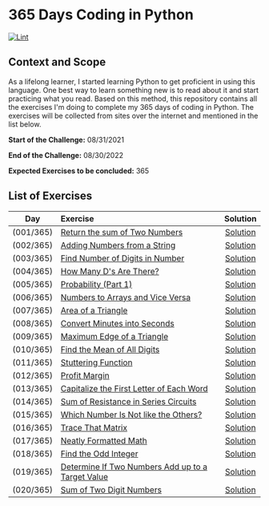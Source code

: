 # 365 Days Coding in Python

[![Lint](https://github.com/klauddius/365days-python-coding/actions/workflows/lint.yml/badge.svg?branch=master)](https://github.com/klauddius/365days-python-coding/actions/workflows/lint.yml)

## Context and Scope

As a lifelong learner, I started learning Python to get proficient in using this language. One best way to learn 
something new is to read about it and start practicing what you read. Based on this method, this repository contains all
the exercises I'm doing to complete my 365 days of coding in Python. The exercises will be collected from sites over the
internet and mentioned in the list below.

**Start of the Challenge:** 08/31/2021

**End of the Challenge:** 08/30/2022

**Expected Exercises to be concluded:** 365

## List of Exercises

|Day|Exercise|Solution|
|:---:|:---|:---:|
| (001/365) | [Return the sum of Two Numbers](https://edabit.com/challenge/3LpBLgNRyaHMvNb4j) | [Solution](src/python/day1.py)  |
| (002/365) | [Adding Numbers from a String](https://edabit.com/challenge/stAFzKqQnWHztzrAW) | [Solution](src/python/day2.py)  |
| (003/365) | [Find Number of Digits in Number](https://edabit.com/challenge/iqaQLvS7yfGR2wJyL) | [Solution](src/python/day3.py)  |
| (004/365) | [How Many D's Are There?](https://edabit.com/challenge/xdSKkXQkkMroNzq8C) | [Solution](src/python/day4.py)  |
| (005/365) | [Probability (Part 1)](https://edabit.com/challenge/LMjficQtWW36a3by3) | [Solution](src/python/day5.py)  |
| (006/365) | [Numbers to Arrays and Vice Versa](https://edabit.com/challenge/L9nvCobbYyGgKpWi8) | [Solution](src/python/day6.py)  |
| (007/365) | [Area of a Triangle](https://edabit.com/challenge/aWLTzrRsrw7RakYrN) | [Solution](src/python/day7.py)  |
| (008/365) | [Convert Minutes into Seconds](https://edabit.com/challenge/FQyaaJx7orS7tiwz8) | [Solution](src/python/day8.py)  |
| (009/365) | [Maximum Edge of a Triangle](https://edabit.com/challenge/Zerwo2AENbvRZTe83) | [Solution](src/python/day9.py)  |
| (010/365) | [Find the Mean of All Digits](https://edabit.com/challenge/BZ4mMcEz3aqosEtbC) | [Solution](src/python/day10.py)  |
| (011/365) | [Stuttering Function](https://edabit.com/challenge/gt9LLufDCMHKMioh2) | [Solution](src/python/day11.py)  |
| (012/365) | [Profit Margin](https://edabit.com/challenge/st8HBr2HMup6mD6z5) | [Solution](src/python/day12.py)  |
| (013/365) | [Capitalize the First Letter of Each Word](https://edabit.com/challenge/hxr3ZyPw2bZzrHEsf) | [Solution](src/python/day13.py)  |
| (014/365) | [Sum of Resistance in Series Circuits](https://edabit.com/challenge/gzmFeaXwFv8X6pBGq) | [Solution](src/python/day14.py)  |
| (015/365) | [Which Number Is Not like the Others?](https://edabit.com/challenge/GaXXfmpM72yCHag9T) | [Solution](src/python/day15.py)  |
| (016/365) | [Trace That Matrix](https://edabit.com/challenge/PGXeFPN6buQDXXwPm) | [Solution](src/python/day16.py)  |
| (017/365) | [Neatly Formatted Math](https://edabit.com/challenge/3f2qF2CgM32zvQTwa) | [Solution](src/python/day17.py)  |
| (018/365) | [Find the Odd Integer](https://edabit.com/challenge/9TcXrWEGH3DaCgPBs) | [Solution](src/python/day18.py)  |
| (019/365) | [Determine If Two Numbers Add up to a Target Value](https://edabit.com/challenge/ncLp4ZXvz4x4oEHYh) | [Solution](src/python/day19.py)  |
| (020/365) | [Sum of Two Digit Numbers](https://edabit.com/challenge/KT8ApJ2EJcLz4K3t2) | [Solution](src/python/day20.py)  |